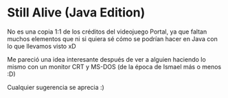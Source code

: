 # Still Alive (Java Edition)

No es una copia 1:1 de los créditos del videojuego Portal, ya que faltan muchos elementos que ni si quiera sé cómo se podrían hacer en Java con lo que llevamos visto xD  

Me pareció una idea interesante después de ver a alguien haciendo lo mismo con un monitor CRT y MS-DOS (de la época de Ismael más o menos :D)  

Cualquier sugerencia se aprecia :)
